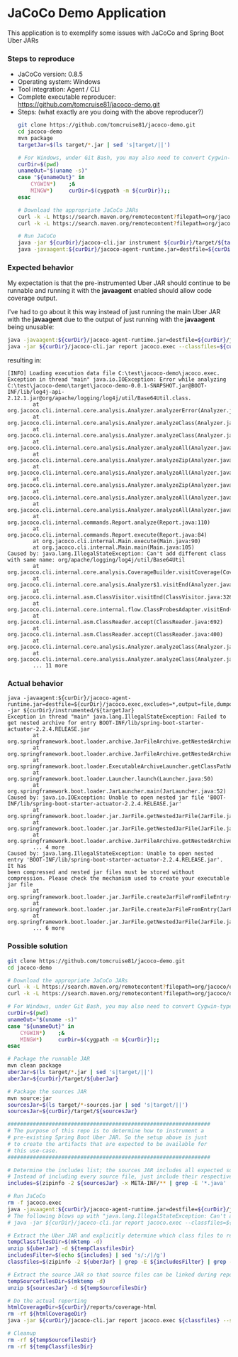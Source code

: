 # JaCoCo Demo Application

This application is to exemplify some issues with JaCoCo and Spring Boot Uber JARs

### Steps to reproduce

* JaCoCo version:  0.8.5
* Operating system: Windows
* Tool integration: Agent / CLI
* Complete executable reproducer: https://github.com/tomcruise81/jacoco-demo.git
* Steps: (what exactly are you doing with the above reproducer?)
    ```bash
    git clone https://github.com/tomcruise81/jacoco-demo.git
    cd jacoco-demo
    mvn package
    targetJar=$(ls target/*.jar | sed 's|target/||')

    # For Windows, under Git Bash, you may also need to convert Cygwin-type paths to Windows paths
    curDir=$(pwd)
    unameOut="$(uname -s)"
    case "${unameOut}" in
        CYGWIN*)    ;&
        MINGW*)     curDir=$(cygpath -m ${curDir});;
    esac

    # Download the appropriate JaCoCo JARs
    curl -k -L https://search.maven.org/remotecontent?filepath=org/jacoco/org.jacoco.cli/0.8.5/org.jacoco.cli-0.8.5-nodeps.jar -o ${curDir}/jacoco-cli.jar
    curl -k -L https://search.maven.org/remotecontent?filepath=org/jacoco/org.jacoco.agent/0.8.5/org.jacoco.agent-0.8.5-runtime.jar -o ${curDir}/jacoco-agent-runtime.jar

    # Run JaCoCo
    java -jar ${curDir}/jacoco-cli.jar instrument ${curDir}/target/${targetJar} --dest ${curDir}/instrumented
    java -javaagent:${curDir}/jacoco-agent-runtime.jar=destfile=${curDir}/jacoco.exec,excludes=*,output=file,dumponexit=true -jar ${curDir}/instrumented/${targetJar}
    ```

### Expected behavior

My expectation is that the pre-instrumented Uber JAR should continue to be runnable and running it with the **javaagent** enabled should allow code coverage output.

I've had to go about it this way instead of just running the main Uber JAR with the **javaagent** due to the output of just running with the **javaagent** being unusable:

```bash
java -javaagent:${curDir}/jacoco-agent-runtime.jar=destfile=${curDir}/jacoco.exec,excludes=*,output=file,dumponexit=true -jar ${curDir}/target/${targetJar}
java -jar ${curDir}/jacoco-cli.jar report jacoco.exec --classfiles=${curDir}/target/${targetJar} --html ${curDir}/coverage-html
```
resulting in:

    [INFO] Loading execution data file C:\test\jacoco-demo\jacoco.exec.
    Exception in thread "main" java.io.IOException: Error while analyzing C:\test\jacoco-demo\target\jacoco-demo-0.0.1-SNAPSHOT.jar@BOOT-INF/lib/log4j-api-2.12.1.jar@org/apache/logging/log4j/util/Base64Util.class.
            at org.jacoco.cli.internal.core.analysis.Analyzer.analyzerError(Analyzer.java:162)
            at org.jacoco.cli.internal.core.analysis.Analyzer.analyzeClass(Analyzer.java:134)
            at org.jacoco.cli.internal.core.analysis.Analyzer.analyzeClass(Analyzer.java:157)
            at org.jacoco.cli.internal.core.analysis.Analyzer.analyzeAll(Analyzer.java:193)
            at org.jacoco.cli.internal.core.analysis.Analyzer.analyzeZip(Analyzer.java:265)
            at org.jacoco.cli.internal.core.analysis.Analyzer.analyzeAll(Analyzer.java:196)
            at org.jacoco.cli.internal.core.analysis.Analyzer.analyzeZip(Analyzer.java:265)
            at org.jacoco.cli.internal.core.analysis.Analyzer.analyzeAll(Analyzer.java:196)
            at org.jacoco.cli.internal.core.analysis.Analyzer.analyzeAll(Analyzer.java:226)
            at org.jacoco.cli.internal.commands.Report.analyze(Report.java:110)
            at org.jacoco.cli.internal.commands.Report.execute(Report.java:84)
            at org.jacoco.cli.internal.Main.execute(Main.java:90)
            at org.jacoco.cli.internal.Main.main(Main.java:105)
    Caused by: java.lang.IllegalStateException: Can't add different class with same name: org/apache/logging/log4j/util/Base64Util
            at org.jacoco.cli.internal.core.analysis.CoverageBuilder.visitCoverage(CoverageBuilder.java:106)
            at org.jacoco.cli.internal.core.analysis.Analyzer$1.visitEnd(Analyzer.java:99)
            at org.jacoco.cli.internal.asm.ClassVisitor.visitEnd(ClassVisitor.java:326)
            at org.jacoco.cli.internal.core.internal.flow.ClassProbesAdapter.visitEnd(ClassProbesAdapter.java:100)
            at org.jacoco.cli.internal.asm.ClassReader.accept(ClassReader.java:692)
            at org.jacoco.cli.internal.asm.ClassReader.accept(ClassReader.java:400)
            at org.jacoco.cli.internal.core.analysis.Analyzer.analyzeClass(Analyzer.java:116)
            at org.jacoco.cli.internal.core.analysis.Analyzer.analyzeClass(Analyzer.java:132)
            ... 11 more

### Actual behavior
    java -javaagent:${curDir}/jacoco-agent-runtime.jar=destfile=${curDir}/jacoco.exec,excludes=*,output=file,dumponexit=true -jar ${curDir}/instrumented/${targetJar}
    Exception in thread "main" java.lang.IllegalStateException: Failed to get nested archive for entry BOOT-INF/lib/spring-boot-starter-actuator-2.2.4.RELEASE.jar
            at org.springframework.boot.loader.archive.JarFileArchive.getNestedArchive(JarFileArchive.java:113)
            at org.springframework.boot.loader.archive.JarFileArchive.getNestedArchives(JarFileArchive.java:87)
            at org.springframework.boot.loader.ExecutableArchiveLauncher.getClassPathArchives(ExecutableArchiveLauncher.java:69)
            at org.springframework.boot.loader.Launcher.launch(Launcher.java:50)
            at org.springframework.boot.loader.JarLauncher.main(JarLauncher.java:52)
    Caused by: java.io.IOException: Unable to open nested jar file 'BOOT-INF/lib/spring-boot-starter-actuator-2.2.4.RELEASE.jar'
            at org.springframework.boot.loader.jar.JarFile.getNestedJarFile(JarFile.java:261)
            at org.springframework.boot.loader.jar.JarFile.getNestedJarFile(JarFile.java:247)
            at org.springframework.boot.loader.archive.JarFileArchive.getNestedArchive(JarFileArchive.java:109)
            ... 4 more
    Caused by: java.lang.IllegalStateException: Unable to open nested entry 'BOOT-INF/lib/spring-boot-starter-actuator-2.2.4.RELEASE.jar'. It has
    been compressed and nested jar files must be stored without compression. Please check the mechanism used to create your executable jar file
            at org.springframework.boot.loader.jar.JarFile.createJarFileFromFileEntry(JarFile.java:287)
            at org.springframework.boot.loader.jar.JarFile.createJarFileFromEntry(JarFile.java:269)
            at org.springframework.boot.loader.jar.JarFile.getNestedJarFile(JarFile.java:258)
            ... 6 more

### Possible solution
```bash
git clone https://github.com/tomcruise81/jacoco-demo.git
cd jacoco-demo

# Download the appropriate JaCoCo JARs
curl -k -L https://search.maven.org/remotecontent?filepath=org/jacoco/org.jacoco.cli/0.8.5/org.jacoco.cli-0.8.5-nodeps.jar -o ${curDir}/jacoco-cli.jar
curl -k -L https://search.maven.org/remotecontent?filepath=org/jacoco/org.jacoco.agent/0.8.5/org.jacoco.agent-0.8.5-runtime.jar -o ${curDir}/jacoco-agent-runtime.jar

# For Windows, under Git Bash, you may also need to convert Cygwin-type paths to Windows paths
curDir=$(pwd)
unameOut="$(uname -s)"
case "${unameOut}" in
    CYGWIN*)    ;&
    MINGW*)     curDir=$(cygpath -m ${curDir});;
esac

# Package the runnable JAR
mvn clean package
uberJar=$(ls target/*.jar | sed 's|target/||')
uberJar=${curDir}/target/${uberJar}

# Package the sources JAR
mvn source:jar
sourcesJar=$(ls target/*-sources.jar | sed 's|target/||')
sourcesJar=${curDir}/target/${sourcesJar}

################################################################
# The purpose of this repo is to determine how to instrument a
# pre-existing Spring Boot Uber JAR. So the setup above is just
# to create the artifacts that are expected to be available for
# this use-case.
################################################################

# Determine the includes list; the sources JAR includes all expected source files, and their corresponding packages
# Instead of including every source file, just include their respective packages
includes=$(zipinfo -2 ${sourcesJar} -x META-INF/** | grep -E '*.java' | awk -F/ 'BEGIN { OFS = FS }; NF { NF -= 1 }; 1' | uniq | sed 's|/|.|g' | awk -v suffix=".*" '{print $0 suffix}' | paste -sd ":" -)

# Run JaCoCo
rm -f jacoco.exec
java -javaagent:${curDir}/jacoco-agent-runtime.jar=destfile=${curDir}/jacoco.exec,includes=${includes},output=file,dumponexit=true -jar ${uberJar}
# The following blows up with "java.lang.IllegalStateException: Can't add different class with same name:..."
# java -jar ${curDir}/jacoco-cli.jar report jacoco.exec --classfiles=${uberJar} --html ${curDir}/coverage-html

# Extract the Uber JAR and explicitly determine which class files to report on as per the includes list (i.e. source packages)
tempClassfilesDir=$(mktemp -d)
unzip ${uberJar} -d ${tempClassfilesDir}
includesFilter=$(echo ${includes} | sed 's/:/|/g')
classfiles=$(zipinfo -2 ${uberJar} | grep -E ${includesFilter} | grep -E '*\.class' | awk -F/ 'BEGIN { OFS = FS }; NF { NF -= 1 }; 1' | uniq | awk -v prefix="--classfiles=${tempClassfilesDir}/" -v suffix="/" '{print prefix $0 suffix}' | paste -sd " " -)

# Extract the source JAR so that source files can be linked during reporting
tempSourcefilesDir=$(mktemp -d)
unzip ${sourcesJar} -d ${tempSourcefilesDir}

# Do the actual reporting
htmlCoverageDir=${curDir}/reports/coverage-html
rm -rf ${htmlCoverageDir}
java -jar ${curDir}/jacoco-cli.jar report jacoco.exec ${classfiles} --sourcefiles=${tempSourcefilesDir} --html ${htmlCoverageDir}

# Cleanup
rm -rf ${tempSourcefilesDir}
rm -rf ${tempClassfilesDir}
```
